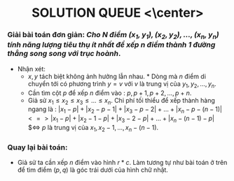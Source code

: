 # <center> SOLUTION QUEUE <\center>

 ### Giải bài toán đơn giản: *Cho $N$ điểm $(x_1, y_1), (x_2, y_2), ..., (x_n, y_n)$ tính năng lượng tiêu thụ ít nhất để xếp $n$ điểm thành 1 đường thẳng song song với trục hoành*.
 
 - Nhận xét: 
   * $x, y$ tách biệt không ảnh hưởng lẫn nhau. * Dòng mà $n$ điểm di chuyển tới có phương trình $y = v$ với $v$ là trung vị của $y_1, y_2, ..., y_n$. 
   * Cần tìm cột $p$ để xếp $n$ điểm vào : $p, p + 1, p + 2, ..., p + n$. 
   * Giả sử $x_1 \le x_2 \le x_3 \le ... \le x_n$. Chi phí tối thiểu để xếp thành hàng ngang là : 
   $|x_1 - p| + |x_2 - p - 1| + |x_3 - p - 2| + ... + |x_n - p - (n - 1)|$
   $<=> |x_1 - p| + |x_2 - 1 - p| + |x_3 - 2 - p| + ... + |x_n - (n - 1) - p|$
   $<=> $p$ là trung vị của $x_1, x_2 - 1, ..., x_n - (n - 1)$.

### Quay lại bài toán:
 - Giả sử ta cần xếp $n$ điểm vào hình $r * c$. Làm tương tự như bài toán ở trên để tìm điểm $(p, q)$ là góc trái dưới của hình chữ nhật.